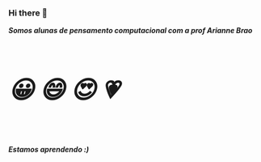 ### Hi there 👋

<b><i>Somos alunas de pensamento computacional com a prof Arianne Brao<!DOCTYPE html>
<html>
<head>
<meta charset="UTF-8">
</head>
<body>
​
​
<p style="font-size:48px">
&#128512; &#128516; &#128525; &#128151;
</p>
​
</body>
</html>
​

Estamos aprendendo :)<b><i>
 
